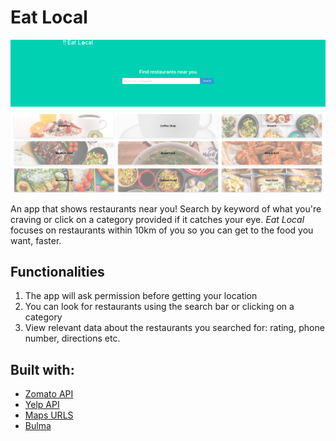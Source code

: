 # Eat Local
![Screenshot of Eat Local](assets/images/Homepage.png)

An app that shows restaurants near you! Search by keyword of what you're craving or click on a category provided if it catches your eye. *Eat Local* focuses on restaurants within 10km of you so you can get to the food you want, faster.

## Functionalities
1. The app will ask permission before getting your location
2. You can look for restaurants using the search bar or clicking on a category
3. View relevant data about the restaurants you searched for: rating, phone number, directions etc.

## Built with:
- [Zomato API](https://developers.zomato.com/api)
- [Yelp API](https://www.yelp.com/developers/documentation/v3/business_search)
- [Maps URLS](https://developers.google.com/maps/documentation/urls/get-started)
- [Bulma](https://bulma.io/documentation/)